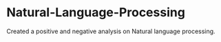 # Natural-Language-Processing
Created a positive and negative analysis on Natural language processing.
